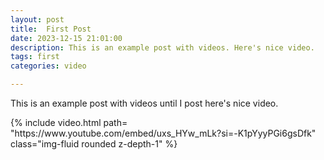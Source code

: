 ```yaml
---
layout: post
title:  First Post
date: 2023-12-15 21:01:00
description: This is an example post with videos. Here's nice video.
tags: first
categories: video

---
```

This is an example post with videos until I post here's nice video.

<div class="row mt-3">
    <div class="col-sm mt-3 mt-md-0">
        {% include video.html path= "https://www.youtube.com/embed/uxs_HYw_mLk?si=-K1pYyyPGi6gsDfk" class="img-fluid rounded z-depth-1" %}
    </div>
</div>
